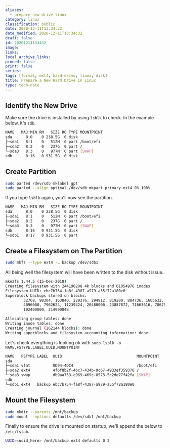 ```yaml
---
aliases:
  - prepare-new-drive-linux
category: linux
classification: public
date: 2020-12-11T13:34:32
date_modified: 2020-12-11T13:34:32
draft: false
id: 20201211133432
image: 
links: 
local_archive_links: 
pinned: false
print: false
series: 
tags: [format, ext4, hard-drive, linux, disk]
title: Prepare a New Hard Drive in Linux
type: tech-note
---
```


## Identify the New Drive

Make sure the drive is installed by using `lsblk` to check. In the example below, it's `sdb`.

```sh
NAME   MAJ:MIN RM   SIZE RO TYPE MOUNTPOINT
sda      8:0    0 238.5G  0 disk
├─sda1   8:1    0   512M  0 part /boot/efi
├─sda2   8:2    0   237G  0 part /
└─sda3   8:3    0   977M  0 part [SWAP]
sdb      8:16   0 931.5G  0 disk
```

## Create Partition

```sh
sudo parted /dev/sdb mklabel gpt
sudo parted --align optimal /dev/sdb mkpart primary ext4 0% 100%
```

If you type `lsblk` again, you'll now see the partition.

```sh
NAME   MAJ:MIN RM   SIZE RO TYPE MOUNTPOINT
sda      8:0    0 238.5G  0 disk
├─sda1   8:1    0   512M  0 part /boot/efi
├─sda2   8:2    0   237G  0 part /
└─sda3   8:3    0   977M  0 part [SWAP]
sdb      8:16   0 931.5G  0 disk
└─sdb1   8:17   0 931.5G  0 part
```

## Create a Filesystem on The Partition

```sh
sudo mkfs --type ext4 -L backup /dev/sdb1
```

All being well the filesystem will have been written to the disk without issue.

```sh
mke2fs 1.44.5 (15-Dec-2018)
Creating filesystem with 244190208 4k blocks and 61054976 inodes
Filesystem UUID: ebc7b754-fa8f-4387-a979-a55f72a180e0
Superblock backups stored on blocks:
        32768, 98304, 163840, 229376, 294912, 819200, 884736, 1605632, 2654208,
        4096000, 7962624, 11239424, 20480000, 23887872, 71663616, 78675968,
        102400000, 214990848

Allocating group tables: done
Writing inode tables: done
Creating journal (262144 blocks): done
Writing superblocks and filesystem accounting information: done
```

Let's check everything is looking ok with `sudo lsblk -o NAME,FSTYPE,LABEL,UUID,MOUNTPOINT`

```sh
NAME   FSTYPE LABEL  UUID                                 MOUNTPOINT
sda
├─sda1 vfat          8D94-4DC4                            /boot/efi
├─sda2 ext4          4f6f8b2f-46c7-434b-9c67-4933ef359370 /
└─sda3 swap          db9aa753-c969-469c-8573-5c2de77f42fa [SWAP]
sdb
└─sdb1 ext4   backup ebc7b754-fa8f-4387-a979-a55f72a180e0
```

## Mount the Filesystem

```sh
sudo mkdir --parents /mnt/backup
sudo mount --options defaults /dev/sdb1 /mnt/backup
```

Finally to ensure the drive is mounted on startup, we'll append the below to `/etc/fstab`.

```sh
UUID=<uuid_here> /mnt/backup ext4 defaults 0 2
```

